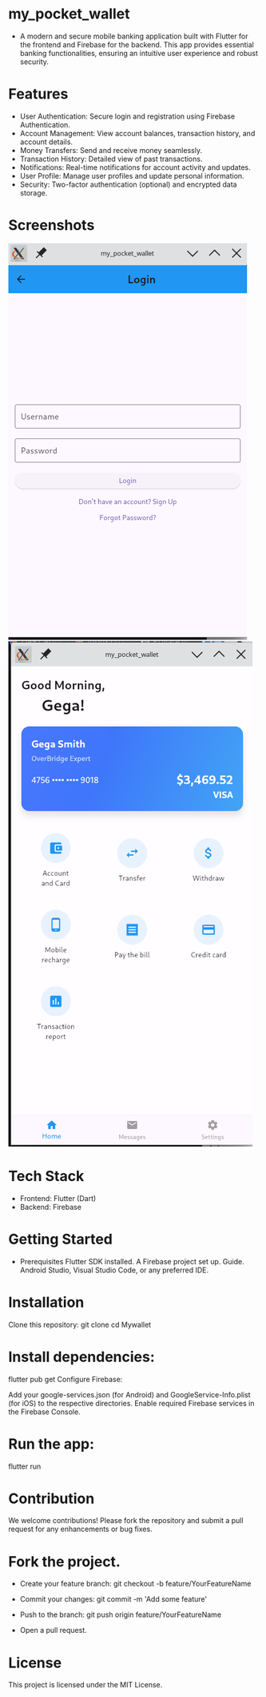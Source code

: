# my_pocket_wallet

- A modern and secure mobile banking application built with Flutter for the frontend and Firebase for the backend. This app provides essential banking functionalities, ensuring an intuitive user experience and robust security.

# Features
- User Authentication: Secure login and registration using Firebase Authentication.
- Account Management: View account balances, transaction history, and account details.
- Money Transfers: Send and receive money seamlessly.
- Transaction History: Detailed view of past transactions.
- Notifications: Real-time notifications for account activity and updates.
- User Profile: Manage user profiles and update personal information.
- Security: Two-factor authentication (optional) and encrypted data storage.

# Screenshots
![Login Screen](assets/images/readme1.png)
![Home Screen](assets/images/readme2.png)

# Tech Stack
- Frontend: Flutter (Dart)
- Backend: Firebase

# Getting Started
- Prerequisites
Flutter SDK installed.
A Firebase project set up. Guide.
Android Studio, Visual Studio Code, or any preferred IDE.

# Installation

Clone this repository:
git clone 
cd Mywallet

# Install dependencies:

flutter pub get
Configure Firebase:

Add your google-services.json (for Android) and GoogleService-Info.plist (for iOS) to the respective directories.
Enable required Firebase services in the Firebase Console.

# Run the app:
flutter run

# Contribution
We welcome contributions! Please fork the repository and submit a pull request for any enhancements or bug fixes.

# Fork the project.
- Create your feature branch:
git checkout -b feature/YourFeatureName

- Commit your changes:
git commit -m 'Add some feature'

- Push to the branch:
git push origin feature/YourFeatureName

- Open a pull request.

# License
This project is licensed under the MIT License.

